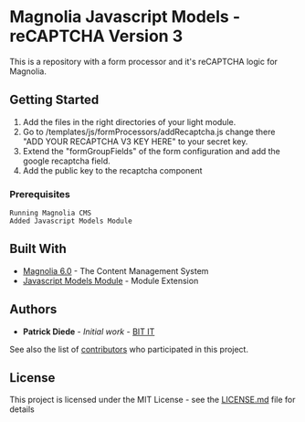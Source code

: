 # Magnolia Javascript Models - reCAPTCHA Version 3

This is a repository with a form processor and it's reCAPTCHA logic for Magnolia.

## Getting Started

1. Add the files in the right directories of your light module.
2. Go to /templates/js/formProcessors/addRecaptcha.js change there "ADD YOUR RECAPTCHA V3 KEY HERE" to your secret key.
3. Extend the "formGroupFields" of the form configuration and add the google recaptcha field.
4. Add the public key to the recaptcha component

### Prerequisites

```
Running Magnolia CMS
Added Javascript Models Module
```

## Built With

* [Magnolia 6.0](https://www.magnolia-cms.com/) - The Content Management System
* [Javascript Models Module](https://documentation.magnolia-cms.com/display/DOCS60/JavaScript+Models+module) - Module Extension

## Authors

* **Patrick Diede** - *Initial work* - [BIT IT](https://github.com/bit-it)

See also the list of [contributors](https://github.com/bit-it) who participated in this project.

## License

This project is licensed under the MIT License - see the [LICENSE.md](LICENSE.md) file for details
